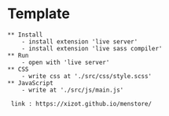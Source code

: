 # Template
    ** Install
        - install extension 'live server'
        - install extension 'live sass compiler'
    ** Run
        - open with 'live server'
    ** CSS
        - write css at './src/css/style.scss'
    ** JavaScript
        - write at './src/js/main.js'
       
     link : https://xizot.github.io/menstore/
    
    
    
